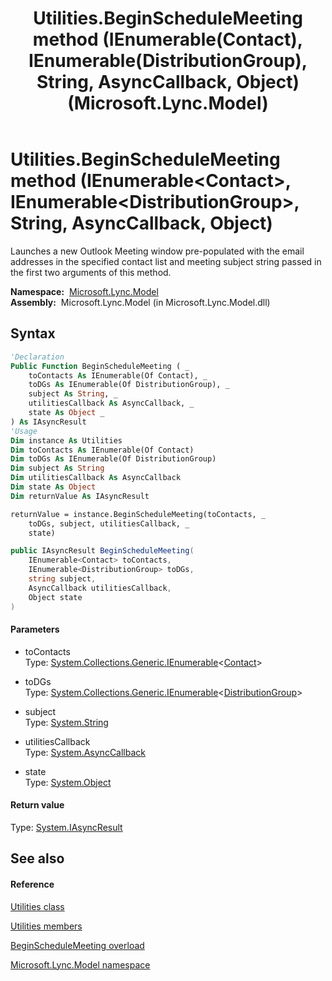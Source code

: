 ﻿---
title: Utilities.BeginScheduleMeeting method (IEnumerable(Contact), IEnumerable(DistributionGroup), String, AsyncCallback, Object) (Microsoft.Lync.Model)
TOCTitle: BeginScheduleMeeting method (IEnumerable(Contact), IEnumerable(DistributionGroup), String, AsyncCallback, Object)
ms:assetid: M:Microsoft.Lync.Model.Utilities.BeginScheduleMeeting(System.Collections.Generic.IEnumerable{Microsoft.Lync.Model.Contact},System.Collections.Generic.IEnumerable{Microsoft.Lync.Model.Group.DistributionGroup},System.String,System.AsyncCallback,System.Object)_DI_3_UC_OCS14MrefLyncWPF
ms:mtpsurl: https://msdn.microsoft.com/en-us/library/microsoft.lync.model.utilities.beginschedulemeeting(v=office.15)
ms:contentKeyID: 48589271
ms.date: 07/28/2014
mtps_version: v=office.15
dev_langs:
- vb
- csharp
---

# Utilities.BeginScheduleMeeting method (IEnumerable\<Contact\>, IEnumerable\<DistributionGroup\>, String, AsyncCallback, Object)

Launches a new Outlook Meeting window pre-populated with the email addresses in the specified contact list and meeting subject string passed in the first two arguments of this method.

**Namespace:**  [Microsoft.Lync.Model](microsoft-lync-model-namespace_2.md)  
**Assembly:**  Microsoft.Lync.Model (in Microsoft.Lync.Model.dll)

## Syntax

``` vb
'Declaration
Public Function BeginScheduleMeeting ( _
    toContacts As IEnumerable(Of Contact), _
    toDGs As IEnumerable(Of DistributionGroup), _
    subject As String, _
    utilitiesCallback As AsyncCallback, _
    state As Object _
) As IAsyncResult
'Usage
Dim instance As Utilities
Dim toContacts As IEnumerable(Of Contact)
Dim toDGs As IEnumerable(Of DistributionGroup)
Dim subject As String
Dim utilitiesCallback As AsyncCallback
Dim state As Object
Dim returnValue As IAsyncResult

returnValue = instance.BeginScheduleMeeting(toContacts, _
    toDGs, subject, utilitiesCallback, _
    state)
```

``` csharp
public IAsyncResult BeginScheduleMeeting(
    IEnumerable<Contact> toContacts,
    IEnumerable<DistributionGroup> toDGs,
    string subject,
    AsyncCallback utilitiesCallback,
    Object state
)
```

#### Parameters

  - toContacts  
    Type: [System.Collections.Generic.IEnumerable](http://msdn2.microsoft.com/en-us/library/9eekhta0)\<[Contact](contact-class-microsoft-lync-model_2.md)\>  

<!-- end list -->

  - toDGs  
    Type: [System.Collections.Generic.IEnumerable](http://msdn2.microsoft.com/en-us/library/9eekhta0)\<[DistributionGroup](distributiongroup-class-microsoft-lync-model-group_2.md)\>  

<!-- end list -->

  - subject  
    Type: [System.String](http://msdn2.microsoft.com/en-us/library/s1wwdcbf)  

<!-- end list -->

  - utilitiesCallback  
    Type: [System.AsyncCallback](http://msdn2.microsoft.com/en-us/library/ckbe7yh5)  

<!-- end list -->

  - state  
    Type: [System.Object](http://msdn2.microsoft.com/en-us/library/e5kfa45b)  

#### Return value

Type: [System.IAsyncResult](http://msdn2.microsoft.com/en-us/library/ft8a6455)  

## See also

#### Reference

[Utilities class](utilities-class-microsoft-lync-model_2.md)

[Utilities members](utilities-members-microsoft-lync-model_2.md)

[BeginScheduleMeeting overload](utilities-beginschedulemeeting-method-microsoft-lync-model_2.md)

[Microsoft.Lync.Model namespace](microsoft-lync-model-namespace_2.md)

